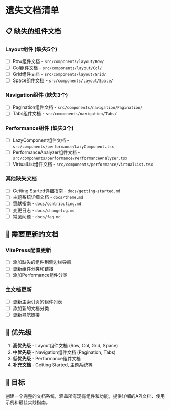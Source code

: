 # 遗失文档清单

## 📋 缺失的组件文档

### Layout组件 (缺失5个)
- [ ] Row组件文档 - `src/components/layout/Row/`
- [ ] Col组件文档 - `src/components/layout/Col/`
- [ ] Grid组件文档 - `src/components/layout/Grid/`
- [ ] Space组件文档 - `src/components/layout/Space/`

### Navigation组件 (缺失3个)
- [ ] Pagination组件文档 - `src/components/navigation/Pagination/`
- [ ] Tabs组件文档 - `src/components/navigation/Tabs/`

### Performance组件 (缺失3个)
- [ ] LazyComponent组件文档 - `src/components/performance/LazyComponent.tsx`
- [ ] PerformanceAnalyzer组件文档 - `src/components/performance/PerformanceAnalyzer.tsx`
- [ ] VirtualList组件文档 - `src/components/performance/VirtualList.tsx`

### 其他缺失文档
- [ ] Getting Started详细指南 - `docs/getting-started.md`
- [ ] 主题系统详细文档 - `docs/theme.md`
- [ ] 贡献指南 - `docs/contributing.md`
- [ ] 变更日志 - `docs/changelog.md`
- [ ] 常见问题 - `docs/faq.md`

## 🔧 需要更新的文档

### VitePress配置更新
- [ ] 添加缺失的组件到侧边栏导航
- [ ] 更新组件分类和链接
- [ ] 添加Performance组件分类

### 主文档更新
- [ ] 更新主索引页的组件列表
- [ ] 添加新的文档分类
- [ ] 更新导航链接

## 📝 优先级

1. **高优先级** - Layout组件文档 (Row, Col, Grid, Space)
2. **中优先级** - Navigation组件文档 (Pagination, Tabs)
3. **低优先级** - Performance组件文档
4. **补充文档** - Getting Started, 主题系统等

## 🎯 目标

创建一个完整的文档系统，涵盖所有现有组件和功能，提供详细的API文档、使用示例和最佳实践指南。